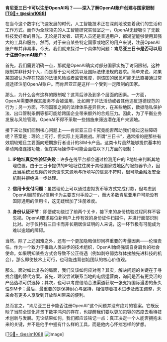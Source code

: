 **肯尼亚三日卡可以注册OpenAI吗？——深入了解OpenAI账户创建与国家限制[[TG💪+ @esim1088](https://t.me/s/esim1088)]**

在当今这个数字化飞速发展的时代，人工智能技术正在深刻地改变着我们的生活和工作方式。而作为全球领先的人工智能研究实验室之一，OpenAI无疑吸引了无数科技爱好者的目光。无论是开发者、研究人员还是普通用户，都渴望能够使用其强大的工具和服务。然而，对于来自某些特定国家或地区的用户来说，注册OpenAI账户却并非易事。今天，我们就来探讨一个具体的问题：**肯尼亚三日卡是否可以用于注册OpenAI账户？**

首先，我们需要明确一点，那就是OpenAI确实对部分国家实施了访问限制。这种限制并非针对个人，而是基于公司政策以及国际法律法规的要求。简单来说，如果某国被认为存在较高的法律风险或者监管难度，则该国的居民可能无法直接通过常规途径注册OpenAI账户。而肯尼亚正是这样一个受到一定限制的国家。

那么，为什么会有这样的限制呢？这背后涉及到多个层面的因素。一方面，OpenAI需要确保其服务不会被滥用，比如用于非法活动或者其他违反道德规范的行为；另一方面，不同国家之间的法律体系差异巨大，在某些地区，数据隐私保护法、出口管制条例等都可能给跨国企业带来额外的合规压力。因此，为了平衡业务发展与风险管理，OpenAI不得不采取一些措施来筛选潜在用户来源地。

接下来让我们回到核心问题上——肯尼亚三日卡究竟能否帮助我们绕过这些障碍呢？答案是：理论上可行，但实际上充满挑战。所谓“三日卡”，通常指的是那些有效期较短且主要面向短期旅行者设计的SIM卡产品。这类卡片虽然能够提供基本的移动网络连接功能，但在实际操作中可能会面临以下几方面的限制：

1. **IP地址真实性验证失败**：许多在线平台都会通过检测用户的IP地址来判断其地理位置。由于三日卡提供的IP地址往往属于其他国家或地区的服务器节点，因此当系统发现你的登录请求来源地与所填写的信息不符时，很可能会触发安全机制并拒绝进一步处理。
   
2. **信用卡支付问题**：虽然理论上可以通过虚拟货币等方式完成付款，但考虑到OpenAI目前仍以信用卡为主要支付手段之一，而大多数肯尼亚用户可能没有国际通用的信用卡，这无疑增加了注册难度。

3. **身份认证环节**：即便成功绕过了前两个关卡，接下来的身份核验过程同样不容忽视。OpenAI要求每位新用户上传有效的身份证件扫描件，并进行面部识别比对。对于仅持有三日卡而非长期居住证明的人来说，这一环节极有可能成为难以逾越的障碍。

当然，除了上述困难之外，还有一个更加隐晦但却同样重要的考量因素——伦理责任。作为一个致力于推动人类进步的技术组织，OpenAI始终强调自身肩负的社会使命。如果明知某些方式会导致不公正待遇（例如剥夺弱势群体接触先进科技的机会），那么即使技术上可行，也可能违背创始团队的核心价值观。

那么，面对如此复杂的局面，我们又该如何应对呢？其实，解决问题的关键在于寻找合适的替代方案。首先，建议尝试联系当地的电信运营商，询问是否有更灵活的产品选项可供选择；其次，也可以考虑借助合法渠道获取一张支持国际漫游的永久性SIM卡；最后，最重要的是保持耐心与坚持，相信随着技术进步及政策调整，未来会有更多人享受到开放型AI带来的便利。

总而言之，“肯尼亚三日卡能否注册OpenAI”这个问题并没有绝对的答案。它既反映了当前全球化背景下数字鸿沟的存在，也提醒我们要以更加包容的态度去看待技术创新与发展。无论结果如何，我们都应该铭记一点：真正决定一个人能否拥抱未来的关键，并不是他手中握有什么样的工具，而是他内心怀揣怎样的梦想。

[[TG💪+ @esim1088](https://t.me/s/esim1088) ![Image](https://i.postimg.cc/4NQfJmqS/Snipaste-2025-05-13-00-14-12.png)]